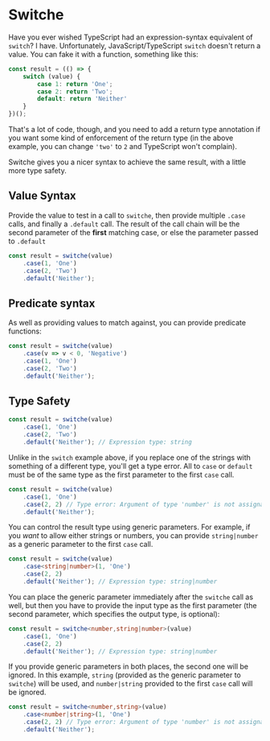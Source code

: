 # Switche

Have you ever wished TypeScript had an expression-syntax equivalent of `switch`? I have. Unfortunately, JavaScript/TypeScript `switch` doesn't return a value. You can fake it with a function, something like this:

```typescript
const result = (() => {
    switch (value) {
        case 1: return 'One';
        case 2: return 'Two';
        default: return 'Neither'
    }
})();
```

That's a lot of code, though, and you need to add a return type annotation if you want some kind of enforcement of the return type (in the above example, you can change ```'two'``` to ```2``` and TypeScript won't complain).

Switche gives you a nicer syntax to achieve the same result, with a little more type safety.

## Value Syntax

Provide the value to test in a call to `switche`, then provide multiple `.case` calls, and finally a `.default` call. The result of the call chain will be the second parameter of the **first** matching case, or else the parameter passed to `.default`

```typescript
const result = switche(value)
    .case(1, 'One')
    .case(2, 'Two')
    .default('Neither');
```

## Predicate syntax

As well as providing values to match against, you can provide predicate functions:
```typescript
const result = switche(value)
    .case(v => v < 0, 'Negative')
    .case(1, 'One')
    .case(2, 'Two')
    .default('Neither');
```

## Type Safety

```typescript
const result = switche(value)
    .case(1, 'One')
    .case(2, 'Two')
    .default('Neither'); // Expression type: string
```

Unlike in the `switch` example above, if you replace one of the strings with something of a different type, you'll get a type error. All to `case` or `default` must be of the same type as the first parameter to the first `case` call.

```typescript
const result = switche(value)
    .case(1, 'One')
    .case(2, 2) // Type error: Argument of type 'number' is not assignable to parameter of type 'string'.
    .default('Neither');
```

You can control the result type using generic parameters. For example, if you *want* to allow either strings or numbers, you can provide `string|number` as a generic parameter to the first `case` call. 

```typescript
const result = switche(value)
    .case<string|number>(1, 'One')
    .case(2, 2)
    .default('Neither'); // Expression type: string|number
```

You can place the generic parameter immediately after the `switche` call as well, but then you have to provide the input type as the first parameter (the second parameter, which specifies the output type, is optional):
```typescript
const result = switche<number,string|number>(value)
    .case(1, 'One')
    .case(2, 2)
    .default('Neither'); // Expression type: string|number
```

If you provide generic parameters in both places, the second one will be ignored. In this example, `string` (provided as the generic parameter to `switche`) will be used, and `number|string` provided to the first `case` call will be ignored.
```typescript
const result = switche<number,string>(value)
    .case<number|string>(1, 'One')
    .case(2, 2) // Type error: Argument of type 'number' is not assignable to parameter of type 'string'.
    .default('Neither');
```

